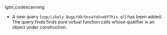 lgtm,codescanning
* A new query (`cpp/Likely Bugs/OO/UnsafeUseOfThis.ql`) has been added. The query finds finds pure virtual function calls whose qualifier is an object under construction.
